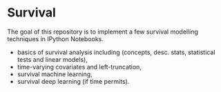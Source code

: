 # Survival

The goal of this repository is to implement a few survival modelling techniques in IPython Notebooks. 
- basics of survival analysis including (concepts, desc. stats, statistical tests and linear models), 
- time-varying covariates and left-truncation, 
- survival machine learning, 
- survival deep learning (if time permits).

